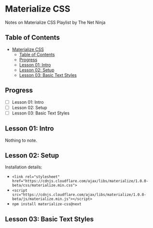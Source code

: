# Materialize CSS

Notes on Materialize CSS Playlist by The Net Ninja

## Table of Contents

<!-- TOC -->

- [Materialize CSS](#materialize-css)
  - [Table of Contents](#table-of-contents)
  - [Progress](#progress)
  - [Lesson 01: Intro](#lesson-01-intro)
  - [Lesson 02: Setup](#lesson-02-setup)
  - [Lesson 03: Basic Text Styles](#lesson-03-basic-text-styles)

<!-- /TOC -->

## Progress

- [ ] Lesson 01: Intro
- [ ] Lesson 02: Setup
- [ ] Lesson 03: Basic Text Styles

## Lesson 01: Intro

Nothing to note.

## Lesson 02: Setup

Installation details:

- `<link rel="stylesheet" href="https://cdnjs.cloudflare.com/ajax/libs/materialize/1.0.0-beta/css/materialize.min.css">`
- `<script src="https://cdnjs.cloudflare.com/ajax/libs/materialize/1.0.0-beta/js/materialize.min.js"></script>`
- `npm install materialize-css@next`

## Lesson 03: Basic Text Styles
